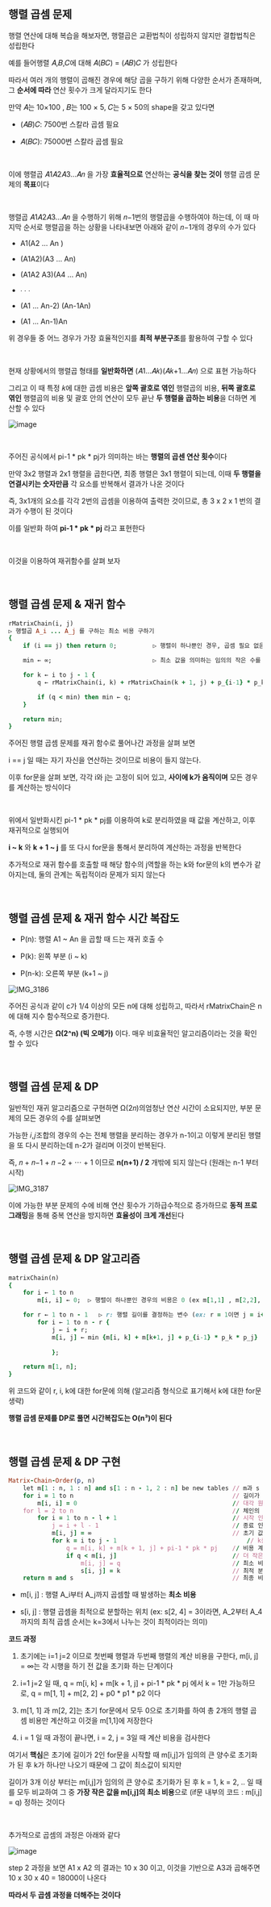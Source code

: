 ## 행렬 곱셈 문제 

행렬 연산에 대해 복습을 해보자면, 행렬곱은 교환법칙이 성립하지 않지만 결합법칙은 성립한다

예를 들어행렬 𝐴,𝐵,𝐶에 대해 𝐴(𝐵𝐶) = (𝐴𝐵)𝐶 가 성립한다 

따라서 여러 개의 행렬이 곱해진 경우에 해당 곱을 구하기 위해 다양한 순서가 존재하며, 그 **순서에 따라** 연산 횟수가 크게 달라지기도 한다

만약 𝐴는 10×100 , 𝐵는 100 × 5, 𝐶는 5 × 50의 shape을 갖고 있다면

- (𝐴𝐵)𝐶: 7500번 스칼라 곱셈 필요

- 𝐴(𝐵𝐶): 75000번 스칼라 곱셈 필요

<br/>

이에 행렬곱 𝐴1𝐴2𝐴3…𝐴𝑛 을 가장 **효율적으로** 연산하는 **공식을 찾는 것이** 행렬 곱셈 문제의 **목표**이다

<br/>

행렬곱 𝐴1𝐴2𝐴3…𝐴𝑛 을 수행하기 위해 𝑛−1번의 행렬곱을 수행하여야 하는데, 이 때 마지막 순서로 행렬곱을 하는 상황을 나타내보면 아래와 같이 𝑛−1개의 경우의 수가 있다

- A1(A2 … An )

- (A1A2)(A3 … An)

- (A1A2 A3)(A4 … An)

- ∙ ∙ ∙

- (A1 … An-2) (An-1An)

- (A1 … An-1)An

위 경우들 중 어느 경우가 가장 효율적인지를 **최적 부분구조**를 활용하여 구할 수 있다

<br/>

현재 상황에서의 행렬곱 형태를 **일반화하면** (𝐴1…𝐴𝑘)(𝐴𝑘+1…𝐴𝑛) 으로 표현 가능하다

그리고 이 때 특정 𝑘에 대한 곱셈 비용은 **앞쪽 괄호로 엮인** 행렬곱의 비용, **뒤쪽 괄호로 엮인** 행렬곱의 비용 및 괄호 안의 연산이 모두 끝난 **두 행렬을 곱하는 비용**을 더하면 계산할 수 있다

![image](https://github.com/user-attachments/assets/d28c2906-f615-4bb5-aef6-13aaa51f31b3)

<br/>

주어진 공식에서 pi-1 * pk * pj가 의미하는 바는 **행렬의 곱센 연산 횟수**이다

만약 3x2 행렬과 2x1 행렬을 곱한다면, 최종 행렬은 3x1 행렬이 되는데, 이때 **두 행렬을 연결시키는 숫자만큼** 각 요소를 반복해서 결과가 나온 것이다 

즉, 3x1개의 요소를 각각 2번의 곱셈을 이용하여 출력한 것이므로, 총 3 x 2 x 1 번의 결과가 수행이 된 것이다 

이를 일반화 하여 **pi-1 * pk * pj** 라고 표현한다

<br/>

이것을 이용하여 재귀함수를 살펴 보자 

<br/>

## 행렬 곱셈 문제 & 재귀 함수 

```ruby
rMatrixChain(i, j)
▷ 행렬곱 A_i ... A_j 를 구하는 최소 비용 구하기
{
    if (i == j) then return 0;          ▷ 행렬이 하나뿐인 경우, 곱셈 필요 없음 → 비용 0

    min ← ∞;                            ▷ 최소 값을 의미하는 임의의 작은 수를 의미

    for k ← i to j - 1 {
        q ← rMatrixChain(i, k) + rMatrixChain(k + 1, j) + p_{i-1} * p_k * p_j;   ▷ 두 부분의 최소 비용 + 최종 곱셈 비용

        if (q < min) then min ← q;
    }

    return min;
}
```

주어진 행렬 곱셈 문제를 재귀 함수로 풀어나간 과정을 살펴 보면 

i == j 일 때는 자기 자신을 연산하는 것이므로 비용이 들지 않는다.

이후 for문을 살펴 보면, 각각 i와 j는 고정이 되어 있고, **사이에 k가 움직이며** 모든 경우를 계산하는 방식이다 

<br/>

위에서 일반화시킨 pi-1 * pk * pj를 이용하여 k로 분리하였을 때 값을 계산하고, 이후 재귀적으로 실행되어 

**i ~ k** 와 **k + 1 ~ j** 를 또 다시 for문을 통해서 분리하여 계산하는 과정을 반복한다 

추가적으로 재귀 함수를 호출할 때 해당 함수의 j역할을 하는 k와 for문의 k의 변수가 같아지는데, 둘의 관계는 독립적이라 문제가 되지 않는다

<br/>

## 행렬 곱셈 문제 & 재귀 함수 시간 복잡도 

- P(n): 행렬 A1 ~ An 을 곱할 때 드는 재귀 호출 수

- P(k): 왼쪽 부분 (i ~ k)

- P(n-k): 오른쪽 부분 (k+1 ~ j)

![IMG_3186](https://github.com/user-attachments/assets/1054ca91-b85d-4062-b013-2e67cbed0486)

주어진 공식과 같이 c가 1/4 이상의 모든 n에 대해 성립하고, 따라서 rMatrixChain은 n에 대해 지수 함수적으로 증가한다.

즉, 수행 시간은 **Ω(2^n) (빅 오메가)** 이다. 매우 비효율적인 알고리즘이라는 것을 확인할 수 있다 

<br/>

## 행렬 곱셈 문제 & DP 

일반적인 재귀 알고리즘으로 구현하면 Ω(2𝑛)의엄청난 연산 시간이 소요되지만, 부분 문제의 모든 경우의 수를 살펴보면

가능한 𝑖,𝑗조합의 경우의 수는 전체 행렬을 분리하는 경우가 n-1이고 이렇게 분리된 행렬을 또 다시 분리하는데 n-2가 걸리며 이것이 반복된다.

즉, 𝑛 + 𝑛−1 + 𝑛 −2 + ⋯ + 1 이므로 **n(n+1) / 2** 개밖에 되지 않는다 (원래는 n-1 부터 시작)

![IMG_3187](https://github.com/user-attachments/assets/1df18125-b6e3-4823-b80c-1e7b6641b9c1)

이에 가능한 부분 문제의 수에 비해 연산 횟수가 기하급수적으로 증가하므로 **동적 프로그래밍**을 통해 중복 연산을 방지하면 **효율성이 크게 개선**된다

<br/>

## 행렬 곱셈 문제 & DP 알고리즘

```ruby
matrixChain(n)
{
    for i ← 1 to n
        m[i, i] ← 0;  ▷ 행렬이 하나뿐인 경우의 비용은 0 (ex m[1,1] , m[2,2], ...)

    for r ← 1 to n - 1   ▷ r: 행렬 길이를 결정하는 변수 (ex: r = 1이면 j = i+1이므로, m[i,j]는 길이가 2인 행렬의 비용을 계산 -> bottom up 방식으로 올라감)
        for i ← 1 to n - r {
            j ← i + r;
            m[i, j] ← min {m[i, k] + m[k+1, j] + p_{i-1} * p_k * p_j}
               
            };

    return m[1, n];
}
```

위 코드와 같이 r, i, k에 대한 for문에 의해 (알고리즘 형식으로 표기해서 k에 대한 for문 생략)

**행렬 곱셈 문제를 DP로 풀면 시간복잡도는 O(n³)이 된다** 

<br/>

## 행렬 곱셈 문제 & DP 구현

```ruby
Matrix-Chain-Order(p, n)
    let m[1 : n, 1 : n] and s[1 : n - 1, 2 : n] be new tables // m과 s 테이블을 초기화한다
    for i = 1 to n                                            // 길이가 1인 행렬 곱셈은 비용이 0이므로 초기화
        m[i, i] = 0                                           // 대각 원소를 0으로 설정
    for l = 2 to n                                            // 체인의 길이를 2부터 n까지 증가시킴
        for i = 1 to n - l + 1                                // 시작 인덱스 설정
            j = i + l - 1                                     // 종료 인덱스 설정
            m[i, j] = ∞                                       // 초기 값을 무한대로 설정
            for k = i to j - 1                                    // k를 i에서 j-1까지 순회
                q = m[i, k] + m[k + 1, j] + pi-1 * pk * pj    // 비용 계산: 두 부분의 비용 + 현재의 곱셈 비용
                if q < m[i, j]                                // 더 작은 비용이 발견되면
                    m[i, j] = q                               // 최소 비용 업데이트
                    s[i, j] = k                               // 최적 분할 지점 저장
    return m and s                                            // 최종 비용과 최적 분할 지점 테이블 반환
```

- m[i, j] :  행렬 A_i부터 A_j까지 곱셈할 때 발생하는 **최소 비용** 

- s[i, j] :  행렬 곱셈을 최적으로 분할하는 위치 (ex: s[2, 4] = 3이라면, A_2부터 A_4까지의 최적 곱셈 순서는 k=3에서 나누는 것이 최적이라는 의미)

**코드 과정**

1. 초기에는 i=1 j=2 이므로 첫번째 행렬과 두번째 행렬의 계산 비용을 구한다, m[i, j] = ∞는 각 시행을 하기 전 값을 초기화 하는 단계이다 

2. i=1 j=2 일 때, q = m[i, k] + m[k + 1, j] + pi-1 * pk * pj 에서 k = 1만 가능하므로, q = m[1, 1] + m[2, 2] + p0 * p1 * p2 이다

3. m[1, 1] 과 m[2, 2]는 초기 for문에서 모두 0으로 초기화를 하여 총 2개의 행렬 곱셈 비용만 계산하고 이것을 m[1,1]에 저장한다

4. i = 1 일 때 과정이 끝나면, i = 2, j = 3일 때 계산 비용을 검사한다

여기서 **핵심**은 초기에 길이가 2인 for문을 시작할 때 m[i,j]가 임의의 큰 양수로 초기화가 된 후 k가 하나만 나오기 때문에 그 값이 최소값이 되지만

길이가 3개 이상 부터는 m[i,j]가 임의의 큰 양수로 초기화가 된 후 k = 1, k = 2, .. 일 때를 모두 비교하여 그 중 **가장 작은 값을 m[i,j]의 최소 비용**으로 (if문 내부의 코드 : m[i,j] = q) 정하는 것이다 

<br/>

추가적으로 곱셈의 과정은 아래와 같다 

![image](https://github.com/user-attachments/assets/4f99aa6a-a255-4aea-bb7d-3f3128997c29)

step 2 과정을 보면 A1 x A2 의 결과는 10 x 30 이고, 이것을 기반으로 A3과 곱해주면 10 x 30 x 40 = 18000이 나온다 

**따라서 두 곱셈 과정을 더해주는 것이다**







































































